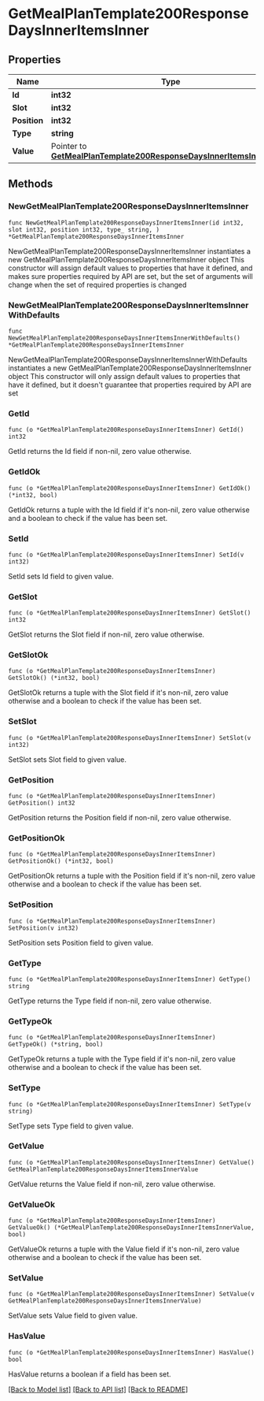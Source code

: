 # GetMealPlanTemplate200ResponseDaysInnerItemsInner

## Properties

Name | Type | Description | Notes
------------ | ------------- | ------------- | -------------
**Id** | **int32** |  | 
**Slot** | **int32** |  | 
**Position** | **int32** |  | 
**Type** | **string** |  | 
**Value** | Pointer to [**GetMealPlanTemplate200ResponseDaysInnerItemsInnerValue**](GetMealPlanTemplate200ResponseDaysInnerItemsInnerValue.md) |  | [optional] 

## Methods

### NewGetMealPlanTemplate200ResponseDaysInnerItemsInner

`func NewGetMealPlanTemplate200ResponseDaysInnerItemsInner(id int32, slot int32, position int32, type_ string, ) *GetMealPlanTemplate200ResponseDaysInnerItemsInner`

NewGetMealPlanTemplate200ResponseDaysInnerItemsInner instantiates a new GetMealPlanTemplate200ResponseDaysInnerItemsInner object
This constructor will assign default values to properties that have it defined,
and makes sure properties required by API are set, but the set of arguments
will change when the set of required properties is changed

### NewGetMealPlanTemplate200ResponseDaysInnerItemsInnerWithDefaults

`func NewGetMealPlanTemplate200ResponseDaysInnerItemsInnerWithDefaults() *GetMealPlanTemplate200ResponseDaysInnerItemsInner`

NewGetMealPlanTemplate200ResponseDaysInnerItemsInnerWithDefaults instantiates a new GetMealPlanTemplate200ResponseDaysInnerItemsInner object
This constructor will only assign default values to properties that have it defined,
but it doesn't guarantee that properties required by API are set

### GetId

`func (o *GetMealPlanTemplate200ResponseDaysInnerItemsInner) GetId() int32`

GetId returns the Id field if non-nil, zero value otherwise.

### GetIdOk

`func (o *GetMealPlanTemplate200ResponseDaysInnerItemsInner) GetIdOk() (*int32, bool)`

GetIdOk returns a tuple with the Id field if it's non-nil, zero value otherwise
and a boolean to check if the value has been set.

### SetId

`func (o *GetMealPlanTemplate200ResponseDaysInnerItemsInner) SetId(v int32)`

SetId sets Id field to given value.


### GetSlot

`func (o *GetMealPlanTemplate200ResponseDaysInnerItemsInner) GetSlot() int32`

GetSlot returns the Slot field if non-nil, zero value otherwise.

### GetSlotOk

`func (o *GetMealPlanTemplate200ResponseDaysInnerItemsInner) GetSlotOk() (*int32, bool)`

GetSlotOk returns a tuple with the Slot field if it's non-nil, zero value otherwise
and a boolean to check if the value has been set.

### SetSlot

`func (o *GetMealPlanTemplate200ResponseDaysInnerItemsInner) SetSlot(v int32)`

SetSlot sets Slot field to given value.


### GetPosition

`func (o *GetMealPlanTemplate200ResponseDaysInnerItemsInner) GetPosition() int32`

GetPosition returns the Position field if non-nil, zero value otherwise.

### GetPositionOk

`func (o *GetMealPlanTemplate200ResponseDaysInnerItemsInner) GetPositionOk() (*int32, bool)`

GetPositionOk returns a tuple with the Position field if it's non-nil, zero value otherwise
and a boolean to check if the value has been set.

### SetPosition

`func (o *GetMealPlanTemplate200ResponseDaysInnerItemsInner) SetPosition(v int32)`

SetPosition sets Position field to given value.


### GetType

`func (o *GetMealPlanTemplate200ResponseDaysInnerItemsInner) GetType() string`

GetType returns the Type field if non-nil, zero value otherwise.

### GetTypeOk

`func (o *GetMealPlanTemplate200ResponseDaysInnerItemsInner) GetTypeOk() (*string, bool)`

GetTypeOk returns a tuple with the Type field if it's non-nil, zero value otherwise
and a boolean to check if the value has been set.

### SetType

`func (o *GetMealPlanTemplate200ResponseDaysInnerItemsInner) SetType(v string)`

SetType sets Type field to given value.


### GetValue

`func (o *GetMealPlanTemplate200ResponseDaysInnerItemsInner) GetValue() GetMealPlanTemplate200ResponseDaysInnerItemsInnerValue`

GetValue returns the Value field if non-nil, zero value otherwise.

### GetValueOk

`func (o *GetMealPlanTemplate200ResponseDaysInnerItemsInner) GetValueOk() (*GetMealPlanTemplate200ResponseDaysInnerItemsInnerValue, bool)`

GetValueOk returns a tuple with the Value field if it's non-nil, zero value otherwise
and a boolean to check if the value has been set.

### SetValue

`func (o *GetMealPlanTemplate200ResponseDaysInnerItemsInner) SetValue(v GetMealPlanTemplate200ResponseDaysInnerItemsInnerValue)`

SetValue sets Value field to given value.

### HasValue

`func (o *GetMealPlanTemplate200ResponseDaysInnerItemsInner) HasValue() bool`

HasValue returns a boolean if a field has been set.


[[Back to Model list]](../README.md#documentation-for-models) [[Back to API list]](../README.md#documentation-for-api-endpoints) [[Back to README]](../README.md)


